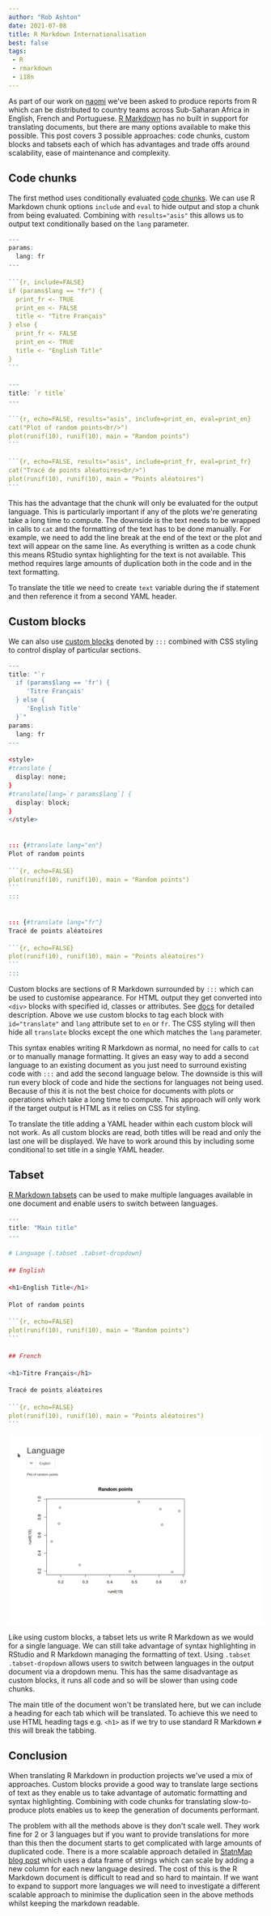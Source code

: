 ```yaml
---
author: "Rob Ashton"
date: 2021-07-08
title: R Markdown Internationalisation
best: false
tags:
 - R
 - rmarkdown
 - i18n
---
```


As part of our work on [naomi](../../projects/naomi) we've been asked to produce reports from R which can be distributed to country teams across Sub-Saharan Africa in English, French and Portuguese. [R Markdown](https://rmarkdown.rstudio.com/docs/) has no built in support for translating documents, but there are many options available to make this possible. This post covers 3 possible approaches: code chunks, custom blocks and tabsets each of which has advantages and trade offs around scalability, ease of maintenance and complexity.

## Code chunks

The first method uses conditionally evaluated [code chunks](https://bookdown.org/yihui/rmarkdown/r-code.html). We can use R Markdown chunk options `include` and `eval` to hide output and stop a chunk from being evaluated. Combining with `results="asis"` this allows us to output text conditionally based on the `lang` parameter.

````r
---
params:
  lang: fr
---

```{r, include=FALSE}
if (params$lang == "fr") {
  print_fr <- TRUE
  print_en <- FALSE
  title <- "Titre Français"
} else {
  print_fr <- FALSE
  print_en <- TRUE
  title <- "English Title"
}
```

---
title: `r title`
---

```{r, echo=FALSE, results="asis", include=print_en, eval=print_en}
cat("Plot of random points<br/>")
plot(runif(10), runif(10), main = "Random points")
```

```{r, echo=FALSE, results="asis", include=print_fr, eval=print_fr}
cat("Tracé de points aléatoires<br/>")
plot(runif(10), runif(10), main = "Points aléatoires")
```
````

This has the advantage that the chunk will only be evaluated for the output language. This is particularly important if any of the plots we're generating take a long time to compute. The downside is the text needs to be wrapped in calls to `cat` and the formatting of the text has to be done manually. For example, we need to add the line break at the end of the text or the plot and text will appear on the same line. As everything is written as a code chunk this means RStudio syntax highlighting for the text is not available. This method requires large amounts of duplication both in the code and in the text formatting.

To translate the title we need to create `text` variable during the if statement and then reference it from a second YAML header.

## Custom blocks

We can also use [custom blocks](https://bookdown.org/yihui/rmarkdown-cookbook/custom-blocks.html#custom-blocks) denoted by `:::` combined with CSS styling to control display of particular sections.

````r
---
title: "`r
  if (params$lang == 'fr') {
     'Titre Français'
  } else {
     'English Title'
  }`"
params:
  lang: fr
---

<style>
#translate {
  display: none;
}
#translate[lang=`r params$lang`] {
  display: block;
}
</style>


::: {#translate lang="en"}
Plot of random points

```{r, echo=FALSE}
plot(runif(10), runif(10), main = "Random points")
```
:::


::: {#translate lang="fr"}
Tracé de points aléatoires

```{r, echo=FALSE}
plot(runif(10), runif(10), main = "Points aléatoires")
```
:::
````

Custom blocks are sections of R Markdown surrounded by `:::` which can be used to customise appearance. For HTML output they get converted into `<div>` blocks with specified id, classes or attributes. See [docs](https://bookdown.org/yihui/rmarkdown-cookbook/custom-blocks.html#custom-blocks) for detailed description. Above we use custom blocks to tag each block with `id="translate"` and `lang` attribute set to `en` or `fr`. The CSS styling will then hide all `translate` blocks except the one which matches the `lang` parameter.

This syntax enables writing R Markdown as normal, no need for calls to `cat` or to manually manage formatting. It gives an easy way to add a second language to an existing document as you just need to surround existing code with `:::` and add the second language below. The downside is this will run every block of code and hide the sections for languages not being used. Because of this it is not the best choice for documents with plots or operations which take a long time to compute. This approach will only work if the target output is HTML as it relies on CSS for styling.

To translate the title adding a YAML header within each custom block will not work. As all custom blocks are read, both titles will be read and only the last one will be displayed. We have to work around this by including some conditional to set title in a single YAML header.

## Tabset

[R Markdown tabsets](https://bookdown.org/yihui/rmarkdown-cookbook/html-tabs.html#html-tabs) can be used to make multiple languages available in one document and enable users to switch between languages.

````r
---
title: "Main title"
---

# Language {.tabset .tabset-dropdown}

## English

<h1>English Title</h1>

Plot of random points

```{r, echo=FALSE}
plot(runif(10), runif(10), main = "Random points")
```

## French

<h1>Titre Français</h1>

Tracé de points aléatoires

```{r, echo=FALSE}
plot(runif(10), runif(10), main = "Points aléatoires")
```
````

<img src="/img/translating-rmd.gif" alt="Translating R Markdown with tabset" />

Like using custom blocks, a tabset lets us write R Markdown as we would for a single language. We can still take advantage of syntax highlighting in RStudio and R Markdown managing the formatting of text. Using `.tabset .tabset-dropdown` allows users to switch between languages in the output document via a dropdown menu. This has the same disadvantage as custom blocks, it runs all code and so will be slower than using code chunks.

The main title of the document won't be translated here, but we can include a heading for each tab which will be translated. To achieve this we need to use HTML heading tags e.g. `<h1>` as if we try to use standard R Markdown `#` this will break the tabbing.

## Conclusion

When translating R Markdown in production projects we've used a mix of approaches. Custom blocks provide a good way to translate large sections of text as they enable us to take advantage of automatic formatting and syntax highlighting. Combining with code chunks for translating slow-to-produce plots enables us to keep the generation of documents performant.

The problem with all the methods above is they don't scale well. They work fine for 2 or 3 languages but if you want to provide translations for more than this then the document starts to get complicated with large amounts of duplicated code. There is a more scalable approach detailed in [StatnMap blog post](https://statnmap.com/2017-10-06-translation-rmarkdown-documents-using-data-frame/) which uses a data frame of strings which can scale by adding a new column for each new language desired. The cost of this is the R Markdown document is difficult to read and so hard to maintain. If we want to expand to support more languages we will need to investigate a different scalable approach to minimise the duplication seen in the above methods whilst keeping the markdown readable.
